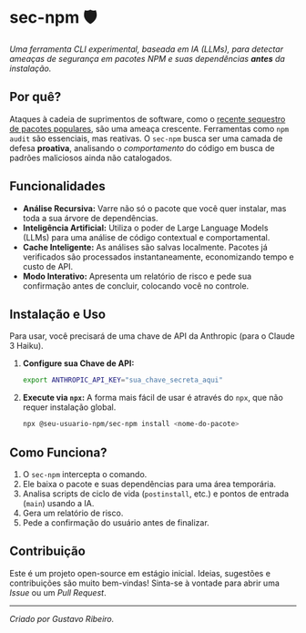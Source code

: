 # sec-npm 🛡️

_Uma ferramenta CLI experimental, baseada em IA (LLMs), para detectar ameaças de segurança em pacotes NPM e suas dependências **antes** da instalação._

## Por quê?

Ataques à cadeia de suprimentos de software, como o [recente sequestro de pacotes populares](https-da-notícia), são uma ameaça crescente. Ferramentas como `npm audit` são essenciais, mas reativas. O `sec-npm` busca ser uma camada de defesa **proativa**, analisando o _comportamento_ do código em busca de padrões maliciosos ainda não catalogados.

## Funcionalidades

- **Análise Recursiva:** Varre não só o pacote que você quer instalar, mas toda a sua árvore de dependências.
- **Inteligência Artificial:** Utiliza o poder de Large Language Models (LLMs) para uma análise de código contextual e comportamental.
- **Cache Inteligente:** As análises são salvas localmente. Pacotes já verificados são processados instantaneamente, economizando tempo e custo de API.
- **Modo Interativo:** Apresenta um relatório de risco e pede sua confirmação antes de concluir, colocando você no controle.

## Instalação e Uso

Para usar, você precisará de uma chave de API da Anthropic (para o Claude 3 Haiku).

1.  **Configure sua Chave de API:**

    ```bash
    export ANTHROPIC_API_KEY="sua_chave_secreta_aqui"
    ```

2.  **Execute via `npx`:**
    A forma mais fácil de usar é através do `npx`, que não requer instalação global.
    ```bash
    npx @seu-usuario-npm/sec-npm install <nome-do-pacote>
    ```

## Como Funciona?

1.  O `sec-npm` intercepta o comando.
2.  Ele baixa o pacote e suas dependências para uma área temporária.
3.  Analisa scripts de ciclo de vida (`postinstall`, etc.) e pontos de entrada (`main`) usando a IA.
4.  Gera um relatório de risco.
5.  Pede a confirmação do usuário antes de finalizar.

## Contribuição

Este é um projeto open-source em estágio inicial. Ideias, sugestões e contribuições são muito bem-vindas! Sinta-se à vontade para abrir uma _Issue_ ou um _Pull Request_.

---

_Criado por Gustavo Ribeiro._
